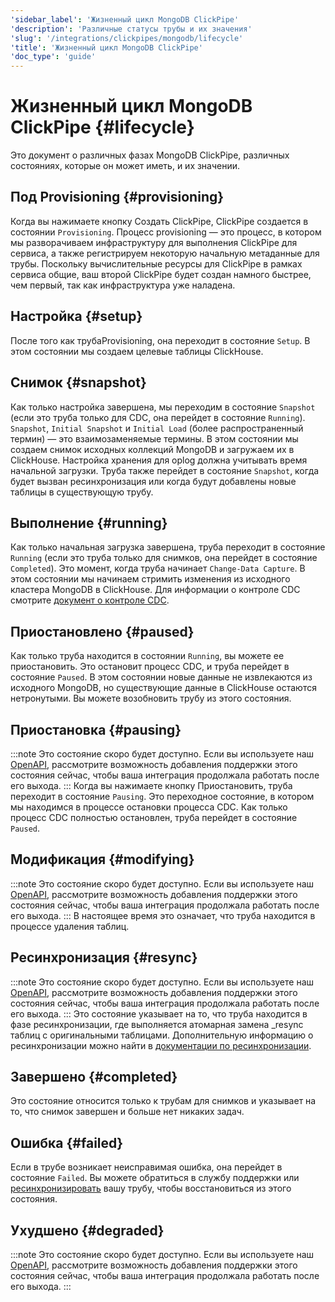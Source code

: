 ```yaml
---
'sidebar_label': 'Жизненный цикл MongoDB ClickPipe'
'description': 'Различные статусы трубы и их значения'
'slug': '/integrations/clickpipes/mongodb/lifecycle'
'title': 'Жизненный цикл MongoDB ClickPipe'
'doc_type': 'guide'
---
```



# Жизненный цикл MongoDB ClickPipe {#lifecycle}

Это документ о различных фазах MongoDB ClickPipe, различных состояниях, которые он может иметь, и их значении.

## Под Provisioning {#provisioning}

Когда вы нажимаете кнопку Создать ClickPipe, ClickPipe создается в состоянии `Provisioning`. Процесс provisioning — это процесс, в котором мы разворачиваем инфраструктуру для выполнения ClickPipe для сервиса, а также регистрируем некоторую начальную метаданные для трубы. Поскольку вычислительные ресурсы для ClickPipe в рамках сервиса общие, ваш второй ClickPipe будет создан намного быстрее, чем первый, так как инфраструктура уже наладена.

## Настройка {#setup}

После того как трубаProvisioning, она переходит в состояние `Setup`. В этом состоянии мы создаем целевые таблицы ClickHouse.

## Снимок {#snapshot}

Как только настройка завершена, мы переходим в состояние `Snapshot` (если это труба только для CDC, она перейдет в состояние `Running`). `Snapshot`, `Initial Snapshot` и `Initial Load` (более распространенный термин) — это взаимозаменяемые термины. В этом состоянии мы создаем снимок исходных коллекций MongoDB и загружаем их в ClickHouse. Настройка хранения для oplog должна учитывать время начальной загрузки. Труба также перейдет в состояние `Snapshot`, когда будет вызван ресинхронизация или когда будут добавлены новые таблицы в существующую трубу.

## Выполнение {#running}

Как только начальная загрузка завершена, труба переходит в состояние `Running` (если это труба только для снимков, она перейдет в состояние `Completed`). Это момент, когда труба начинает `Change-Data Capture`. В этом состоянии мы начинаем стримить изменения из исходного кластера MongoDB в ClickHouse. Для информации о контроле CDC смотрите [документ о контроле CDC](./sync_control).

## Приостановлено {#paused}

Как только труба находится в состоянии `Running`, вы можете ее приостановить. Это остановит процесс CDC, и труба перейдет в состояние `Paused`. В этом состоянии новые данные не извлекаются из исходного MongoDB, но существующие данные в ClickHouse остаются нетронутыми. Вы можете возобновить трубу из этого состояния.

## Приостановка {#pausing}

:::note
Это состояние скоро будет доступно. Если вы используете наш [OpenAPI](https://clickhouse.com/docs/cloud/manage/openapi), рассмотрите возможность добавления поддержки этого состояния сейчас, чтобы ваша интеграция продолжала работать после его выхода.
:::
Когда вы нажимаете кнопку Приостановить, труба переходит в состояние `Pausing`. Это переходное состояние, в котором мы находимся в процессе остановки процесса CDC. Как только процесс CDC полностью остановлен, труба перейдет в состояние `Paused`.

## Модификация {#modifying}
:::note
Это состояние скоро будет доступно. Если вы используете наш [OpenAPI](https://clickhouse.com/docs/cloud/manage/openapi), рассмотрите возможность добавления поддержки этого состояния сейчас, чтобы ваша интеграция продолжала работать после его выхода.
:::
В настоящее время это означает, что труба находится в процессе удаления таблиц.

## Ресинхронизация {#resync}
:::note
Это состояние скоро будет доступно. Если вы используете наш [OpenAPI](https://clickhouse.com/docs/cloud/manage/openapi), рассмотрите возможность добавления поддержки этого состояния сейчас, чтобы ваша интеграция продолжала работать после его выхода.
:::
Это состояние указывает на то, что труба находится в фазе ресинхронизации, где выполняется атомарная замена _resync таблиц с оригинальными таблицами. Дополнительную информацию о ресинхронизации можно найти в [документации по ресинхронизации](./resync).

## Завершено {#completed}

Это состояние относится только к трубам для снимков и указывает на то, что снимок завершен и больше нет никаких задач.

## Ошибка {#failed}

Если в трубе возникает неисправимая ошибка, она перейдет в состояние `Failed`. Вы можете обратиться в службу поддержки или [ресинхронизировать](./resync) вашу трубу, чтобы восстановиться из этого состояния.

## Ухудшено {#degraded}

:::note
Это состояние скоро будет доступно. Если вы используете наш [OpenAPI](https://clickhouse.com/docs/cloud/manage/openapi), рассмотрите возможность добавления поддержки этого состояния сейчас, чтобы ваша интеграция продолжала работать после его выхода.
:::
